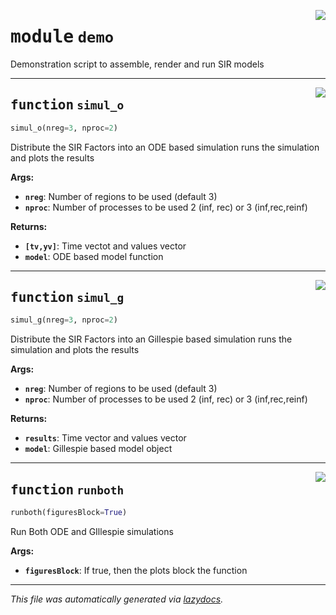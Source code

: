 <!-- markdownlint-disable -->

<a href="../../facsimile/demo.py#L0"><img align="right" style="float:right;" src="https://img.shields.io/badge/-source-cccccc?style=flat-square"></a>

# <kbd>module</kbd> `demo`
Demonstration script to assemble, render and run SIR models 


---

<a href="../../facsimile/demo.py#L12"><img align="right" style="float:right;" src="https://img.shields.io/badge/-source-cccccc?style=flat-square"></a>

## <kbd>function</kbd> `simul_o`

```python
simul_o(nreg=3, nproc=2)
```

Distribute the SIR Factors into an ODE based simulation runs the simulation and plots the results 

**Args:**
 
 - <b>`nreg`</b>:  Number of regions to be used (default 3) 
 - <b>`nproc`</b>:  Number of processes to be used  2 (inf, rec) or 3 (inf,rec,reinf) 

**Returns:**
 
 - <b>`[tv,yv]`</b>:  Time vectot and values vector 
 - <b>`model`</b>:  ODE based model function 




---

<a href="../../facsimile/demo.py#L85"><img align="right" style="float:right;" src="https://img.shields.io/badge/-source-cccccc?style=flat-square"></a>

## <kbd>function</kbd> `simul_g`

```python
simul_g(nreg=3, nproc=2)
```

Distribute the SIR Factors into an Gillespie based simulation runs the simulation and plots the results 

**Args:**
 
 - <b>`nreg`</b>:  Number of regions to be used (default 3) 
 - <b>`nproc`</b>:  Number of processes to be used  2 (inf, rec) or 3 (inf,rec,reinf) 

**Returns:**
 
 - <b>`results`</b>:  Time vector and values vector 
 - <b>`model`</b>:  Gillespie  based model object 




---

<a href="../../facsimile/demo.py#L115"><img align="right" style="float:right;" src="https://img.shields.io/badge/-source-cccccc?style=flat-square"></a>

## <kbd>function</kbd> `runboth`

```python
runboth(figuresBlock=True)
```

Run Both ODE and GIllespie simulations 

**Args:**
 
 - <b>`figuresBlock`</b>:  If true, then the plots block the function 




---

_This file was automatically generated via [lazydocs](https://github.com/ml-tooling/lazydocs)._
